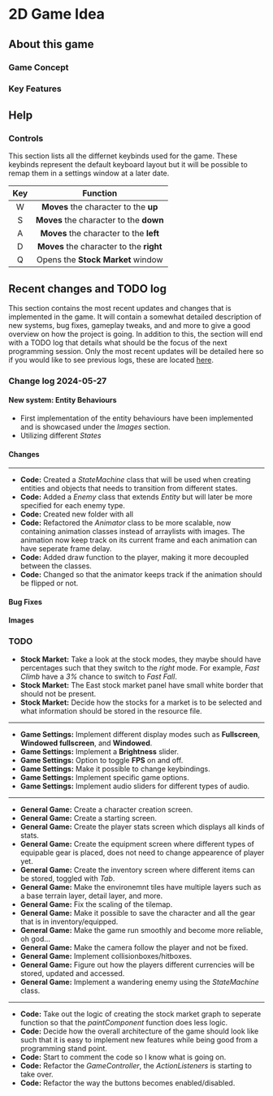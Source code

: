 # 2D Game Idea

## About this game

### Game Concept

### Key Features

## Help

### Controls

This section lists all the differnet keybinds used for the game. These keybinds represent the default keyboard layout but it will be possible to remap them in a settings window at a later date.

<div align=center>

| Key        | Function                                      |
|:----------:|:---------------------------------------------:|
| W          | **Moves** the character to the **up**         |
| S          | **Moves** the character to the **down**       |
| A          | **Moves** the character to the **left**       |
| D          | **Moves** the character to the **right**      |
| Q          | Opens the **Stock Market** window             |

</div>

## Recent changes and TODO log

This section contains the most recent updates and changes that is implemented in the game. It will contain a somewhat detailed description of new systems, bug fixes, gameplay tweaks, and and more to give a good overview on how the project is going. In addition to this, the section will end with a TODO log that details what should be the focus of the next programming session. Only the most recent updates will be detailed here so if you would like to see previous logs, these are located [here](/readme_handling/logs).

### Change log 2024-05-27

#### New system: Entity Behaviours

- First implementation of the entity behaviours have been implemented and is showcased under the *Images* section.
- Utilizing different *States*

#### Changes

---

- **Code:** Created a *StateMachine* class that will be used when creating entities and objects that needs to transition from different states.
- **Code:** Added a *Enemy* class that extends *Entity* but will later be more specified for each enemy type.
- **Code:** Created new folder with all
- **Code:** Refactored the *Animator* class to be more scalable, now containing animation classes instead of arraylists with images. The animation now keep track on its current frame and each animation can have seperate frame delay.
- **Code:** Added draw function to the player, making it more decoupled between the classes.
- **Code:** Changed so that the animator keeps track if the animation should be flipped or not.

#### Bug Fixes

#### Images

### TODO

- **Stock Market:** Take a look at the stock modes, they maybe should have percentages such that they switch to the *right* mode. For example, *Fast Climb* have a *3%* chance to switch to *Fast Fall*.
- **Stock Market:** The East stock market panel have small white border that should not be present.
- **Stock Market:** Decide how the stocks for a market is to be selected and what information should be stored in the resource file.

---

- **Game Settings:** Implement different display modes such as **Fullscreen**, **Windowed fullscreen**, and **Windowed**.
- **Game Settings:** Implement a **Brightness** slider.
- **Game Settings:** Option to toggle **FPS** on and off.
- **Game Settings:** Make it possible to change keybindings.
- **Game Settings:** Implement specific game options.
- **Game Settings:** Implement audio sliders for different types of audio.

---

- **General Game:** Create a character creation screen.
- **General Game:** Create a starting screen.
- **General Game:** Create the player stats screen which displays all kinds of stats.
- **General Game:** Create the equipment screen where different types of equipable gear is placed, does not need to change appearence of player yet.
- **General Game:** Create the inventory screen where different items can be stored, toggled with *Tab*.
- **General Game:** Make the environemnt tiles have multiple layers such as a base terrain layer, detail layer, and more.
- **General Game:** Fix the scaling of the tilemap.
- **General Game:** Make it possible to save the character and all the gear that is in inventory/equipped.
- **General Game:** Make the game run smoothly and become more reliable, oh god...
- **General Game:** Make the camera follow the player and not be fixed.
- **General Game:** Implement collisionboxes/hitboxes.
- **General Game:** Figure out how the players different currencies will be stored, updated and accessed.
- **General Game:** Implement a wandering enemy using the *StateMachine* class.

---

- **Code:** Take out the logic of creating the stock market graph to seperate function so that the *paintComponent* function does less logic.
- **Code:** Decide how the overall architecture of the game should look like such that it is easy to implement new features while being good from a programming stand point.
- **Code:** Start to comment the code so I know what is going on.
- **Code:** Refactor the *GameController*, the *ActionListeners* is starting to take over.
- **Code:** Refactor the way the buttons becomes enabled/disabled.

